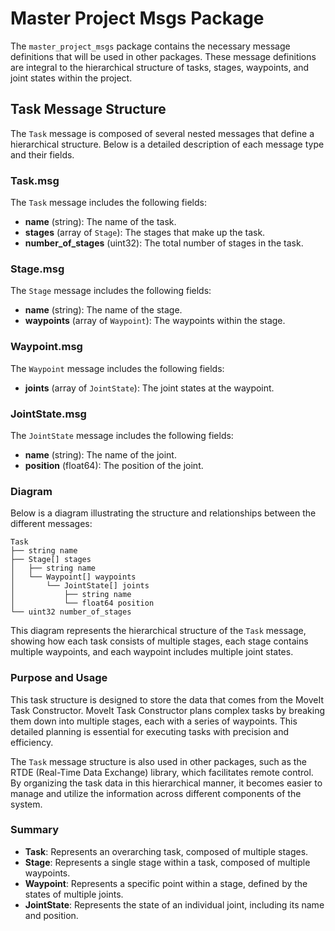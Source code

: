 # Master Project Msgs Package

The `master_project_msgs` package contains the necessary message definitions that will be used in other packages. These message definitions are integral to the hierarchical structure of tasks, stages, waypoints, and joint states within the project.

## Task Message Structure

The `Task` message is composed of several nested messages that define a hierarchical structure. Below is a detailed description of each message type and their fields.

### Task.msg

The `Task` message includes the following fields:
- **name** (string): The name of the task.
- **stages** (array of `Stage`): The stages that make up the task.
- **number_of_stages** (uint32): The total number of stages in the task.

### Stage.msg

The `Stage` message includes the following fields:
- **name** (string): The name of the stage.
- **waypoints** (array of `Waypoint`): The waypoints within the stage.

### Waypoint.msg

The `Waypoint` message includes the following fields:
- **joints** (array of `JointState`): The joint states at the waypoint.

### JointState.msg

The `JointState` message includes the following fields:
- **name** (string): The name of the joint.
- **position** (float64): The position of the joint.

### Diagram

Below is a diagram illustrating the structure and relationships between the different messages:

```plaintext
Task
├── string name
├── Stage[] stages
│   ├── string name
│   └── Waypoint[] waypoints
│       └── JointState[] joints
│           ├── string name
│           └── float64 position
└── uint32 number_of_stages
```

This diagram represents the hierarchical structure of the `Task` message, showing how each task consists of multiple stages, each stage contains multiple waypoints, and each waypoint includes multiple joint states.

### Purpose and Usage

This task structure is designed to store the data that comes from the MoveIt Task Constructor. MoveIt Task Constructor plans complex tasks by breaking them down into multiple stages, each with a series of waypoints. This detailed planning is essential for executing tasks with precision and efficiency.

The `Task` message structure is also used in other packages, such as the RTDE (Real-Time Data Exchange) library, which facilitates remote control. By organizing the task data in this hierarchical manner, it becomes easier to manage and utilize the information across different components of the system.

### Summary

- **Task**: Represents an overarching task, composed of multiple stages.
- **Stage**: Represents a single stage within a task, composed of multiple waypoints.
- **Waypoint**: Represents a specific point within a stage, defined by the states of multiple joints.
- **JointState**: Represents the state of an individual joint, including its name and position.
